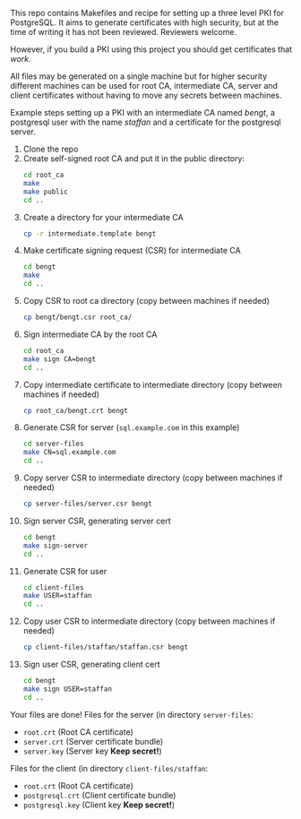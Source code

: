 This repo contains Makefiles and recipe for setting up a three level
PKI for PostgreSQL.  It aims to generate certificates with high
security, but at the time of writing it has not been
reviewed. Reviewers welcome.

However, if you build a PKI using this project you should get
certificates that _work_.

All files may be generated on a single machine but for higher security
different machines can be used for root CA, intermediate CA, server
and client certificates without having to move any secrets between
machines.

Example steps setting up a PKI with an intermediate CA named *bengt*,
a postgresql user with the name *staffan* and a certificate for the
postgresql server.

1. Clone the repo
2. Create self-signed root CA and put it in the public directory:
   ```bash
   cd root_ca
   make
   make public
   cd ..
   ```
3. Create a directory for your intermediate CA
   ```bash
   cp -r intermediate.template bengt
   ```
4. Make certificate signing request (CSR) for intermediate CA
   ```bash
   cd bengt
   make
   cd ..
   ```
5. Copy CSR to root ca directory (copy between machines if needed)
   ```bash
   cp bengt/bengt.csr root_ca/
   ```
6. Sign intermediate CA by the root CA
   ```bash
   cd root_ca
   make sign CA=bengt
   cd ..
   ```
7. Copy intermediate certificate to intermediate directory (copy between machines if needed)
   ```bash
   cp root_ca/bengt.crt bengt
   ```
8. Generate CSR for server (```sql.example.com``` in this example)
   ```bash
   cd server-files
   make CN=sql.example.com
   cd ..
   ```
9. Copy server CSR to intermediate directory (copy between machines if needed)
   ```bash
   cp server-files/server.csr bengt
   ```
10. Sign server CSR, generating server cert
    ```bash
    cd bengt
    make sign-server
    cd ..
    ```
11. Generate CSR for user
    ```bash
    cd client-files
    make USER=staffan
    cd ..
    ```
12. Copy user CSR to intermediate directory (copy between machines if needed)
    ```bash
    cp client-files/staffan/staffan.csr bengt
    ```
13. Sign user CSR, generating client cert
    ```bash
    cd bengt
    make sign USER=staffan
    cd ..
    ```

Your files are done!
Files for the server (in directory ```server-files```:
 * ```root.crt``` (Root CA certificate)
 * ```server.crt``` (Server certificate bundle)
 * ```server.key``` (Server key **Keep secret!**)

Files for the client (in directory ```client-files/staffan```:
 * ```root.crt``` (Root CA certificate)
 * ```postgresql.crt``` (Client certificate bundle)
 * ```postgresql.key``` (Client key **Keep secret!**)
